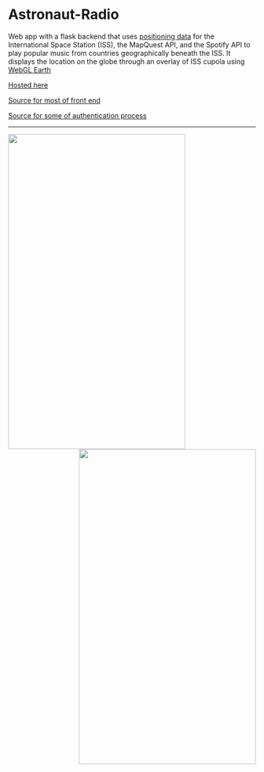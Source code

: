 # Astronaut-Radio

Web app with a flask backend that uses [positioning data](https://wheretheiss.at/) for the International Space Station (ISS), the MapQuest API, and the Spotify API to play popular music from countries geographically beneath the ISS. It displays the location on the globe through an overlay of ISS cupola using [WebGL Earth](http://www.webglearth.org/about)

[Hosted here](https://astronaut-radio.herokuapp.com/)

[Source for most of front end](https://codepen.io/moosasaadat/pen/WNNNaGo)

[Source for some of authentication process](https://github.com/drshrey/spotify-flask-auth-example/blob/master/main.py)

---

  <img align="left" src="https://user-images.githubusercontent.com/43427035/73148947-1fb06e00-407c-11ea-8219-988995c2772c.jpg" width="360" height="640">

  <img align="right" src="https://user-images.githubusercontent.com/43427035/73148957-2dfe8a00-407c-11ea-8c22-45d560ce3f48.jpg" width="360" height="640">





